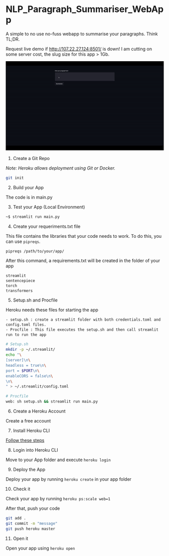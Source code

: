 # NLP_Paragraph_Summariser_WebApp
A simple to no use no-fuss webapp to summarise your paragraphs. Think TL;DR.

Request live demo if http://107.22.27.124:8501/ is down! I am cutting on some server cost, the slug size for this app > 1Gb.

![Demo](demo.gif)

1. Create a Git Repo

_Note: Heroku allows deployment using Git or Docker._

```sh
git init
```

2. Build your App

The code is in main.py

3. Test your App (Local Environment)

```sh
~$ streamlit run main.py
```

4. Create your requeriments.txt file

This file contains the libraries that your code needs to work. To do this, you can use ```pipreqs```.

```sh
pipreqs /path/to/your/app/
```
After this command, a requirements.txt will be created in the folder of your app

```
streamlit
sentencepiece
torch
transformers
```

5. Setup.sh and Procfile

Heroku needs these files for starting the app

    - setup.sh : create a streamlit folder with both credentials.toml and config.toml files.
    - Procfile : This file executes the setup.sh and then call streamlit run to run the app

```sh
# Setup.sh
mkdir -p ~/.streamlit/
echo "\
[server]\n\
headless = true\n\
port = $PORT\n\
enableCORS = false\n\
\n\
" > ~/.streamlit/config.toml
```
```sh
# Procfile
web: sh setup.sh && streamlit run main.py
```

6. Create a Heroku Account

Create a free account

7. Install Heroku CLI

[Follow these steps](https://devcenter.heroku.com/articles/getting-started-with-python#set-up)

8. Login into Heroku CLI

Move to your App folder and execute ```heroku login```

9. Deploy the App

Deploy your app by running ```heroku create``` in your app folder

10. Check it

Check your app by running ```heroku ps:scale web=1```

After that, push your code

```sh
git add .
git commit -m "message"
git push heroku master
```

11. Open it

Open your app using ```heroku open```

